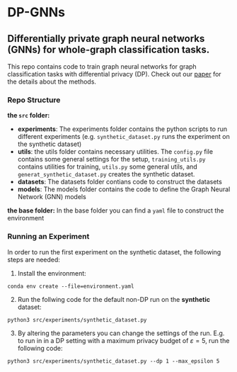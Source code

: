 # DP-GNNs
## Differentially private graph neural networks (GNNs) for whole-graph classification tasks.

This repo contains code to train graph neural networks for graph classification tasks with differential privacy (DP). Check out our [paper](https://arxiv.org/pdf/2202.02575.pdf) for the details about the methods.

### Repo Structure

**the ``src`` folder:**
- **experiments**: The experiments folder contains the python scripts to run different experiments (e.g. ``synthetic_dataset.py`` runs the experiment on the synthetic dataset)
- **utils**: the utils folder contains necessary utilities. The ``config.py`` file contains some general settings for the setup, ``training_utils.py`` contains utilities for training, ``utils.py`` some general utils, and ``generat_synthetic_dataset.py`` creates the synthetic dataset.
- **datasets**: The datasets folder contians code to construct the datasets
- **models**: The models folder contains the code to define the Graph Neural Network (GNN) models

**the base folder:**
In the base folder you can find a ``yaml`` file to construct the environment

### Running an Experiment
In order to run the first experiment on the synthetic dataset, the following steps are needed:

1. Install the environment:

``conda env create --file=environment.yaml``

2. Run the follwing code for the default non-DP run on the **synthetic** dataset:

``python3 src/experiments/synthetic_dataset.py``

3. By altering the parameters you can change the settings of the run. E.g. to run in in a DP setting with a maximum privacy budget of $\varepsilon=5$, run the following code:

``python3 src/experiments/synthetic_dataset.py --dp 1 --max_epsilon 5``

